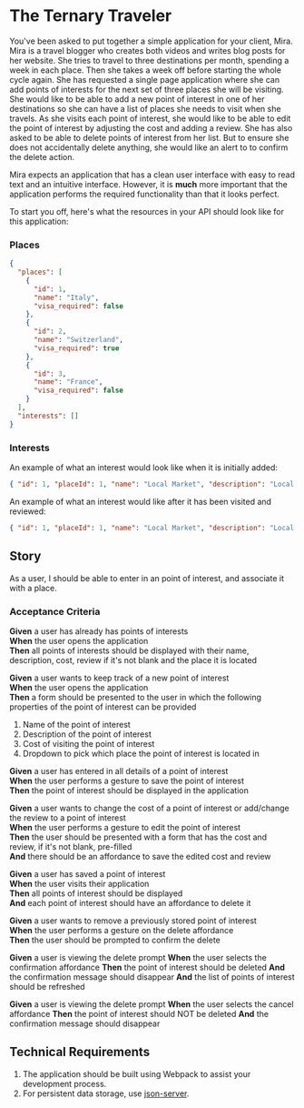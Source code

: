 # The Ternary Traveler

You've been asked to put together a simple application for your client, Mira. Mira is a travel blogger who creates both videos and writes blog posts for her website. She tries to travel to three destinations per month, spending a week in each place. Then she takes a week off before starting the whole cycle again. She has requested a single page application where she can add points of interests for the next set of three places she will be visiting. She would like to be able to add a new point of interest in one of her destinations so she can have a list of places she needs to visit when she travels. As she visits each point of interest, she would like to be able to edit the point of interest by adjusting the cost and adding a review. She has also asked to be able to delete points of interest from her list. But to ensure she does not accidentally delete anything, she would like an alert to to confirm the delete action.

Mira expects an application that has a clean user interface with easy to read text and an intuitive interface. However, it is **much** more important that the application performs the required functionality than that it looks perfect.


To start you off, here's what the resources in your API should look like for this application:

### Places

```json
{
  "places": [
    { 
      "id": 1, 
      "name": "Italy", 
      "visa_required": false 
    },
    { 
      "id": 2, 
      "name": "Switzerland", 
      "visa_required": true 
    },
    { 
      "id": 3, 
      "name": "France", 
      "visa_required": false
    }
  ],
  "interests": []
}
```

### Interests

An example of what an interest would look like when it is initially added:
```json
{ "id": 1, "placeId": 1, "name": "Local Market", "description": "Local market where you can purchase local products and try the local food", "cost": 0.00, "review": "" }
```

An example of what an interest would like after it has been visited and reviewed:
```json
{ "id": 1, "placeId": 1, "name": "Local Market", "description": "Local market where you can purchase local products and try the local food", "cost": 0.00, "review": "You can definitely get things for a lower price if you are willing to bargain!" }
```

## Story
As a user, I should be able to enter in an point of interest, and associate it with a place.

### Acceptance Criteria
**Given** a user has already has points of interests  
**When** the user opens the application  
**Then** all points of interests should be displayed with their name, description, cost, review if it's not blank and the place it is located

**Given** a user wants to keep track of a new point of interest  
**When** the user opens the application  
**Then** a form should be presented to the user in which the following properties of the point of interest can be provided

1. Name of the point of interest
1. Description of the point of interest
1. Cost of visiting the point of interest
1. Dropdown to pick which place the point of interest is located in

**Given** a user has entered in all details of a point of interest  
**When** the user performs a gesture to save the point of interest  
**Then** the point of interest should be displayed in the application

**Given** a user wants to change the cost of a point of interest or add/change the review to a point of interest  
**When** the user performs a gesture to edit the point of interest  
**Then** the user should be presented with a form that has the cost and review, if it's not blank, pre-filled  
**And** there should be an affordance to save the edited cost and review

**Given** a user has saved a point of interest  
**When** the user visits their application  
**Then** all points of interest should be displayed  
**And** each point of interest should have an affordance to delete it

**Given** a user wants to remove a previously stored point of interest  
**When** the user performs a gesture on the delete affordance  
**Then** the user should be prompted to confirm the delete

**Given** a user is viewing the delete prompt
**When** the user selects the confirmation affordance
**Then** the point of interest should be deleted
**And** the confirmation message should disappear
**And** the list of points of interest should be refreshed

**Given** a user is viewing the delete prompt
**When** the user selects the cancel affordance
**Then** the point of interest should NOT be deleted
**And** the confirmation message should disappear

## Technical Requirements

1. The application should be built using Webpack to assist your development process.
1. For persistent data storage, use [json-server](https://github.com/typicode/json-server). 
